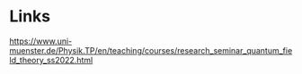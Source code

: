 # Links 

https://www.uni-muenster.de/Physik.TP/en/teaching/courses/research_seminar_quantum_field_theory_ss2022.html

